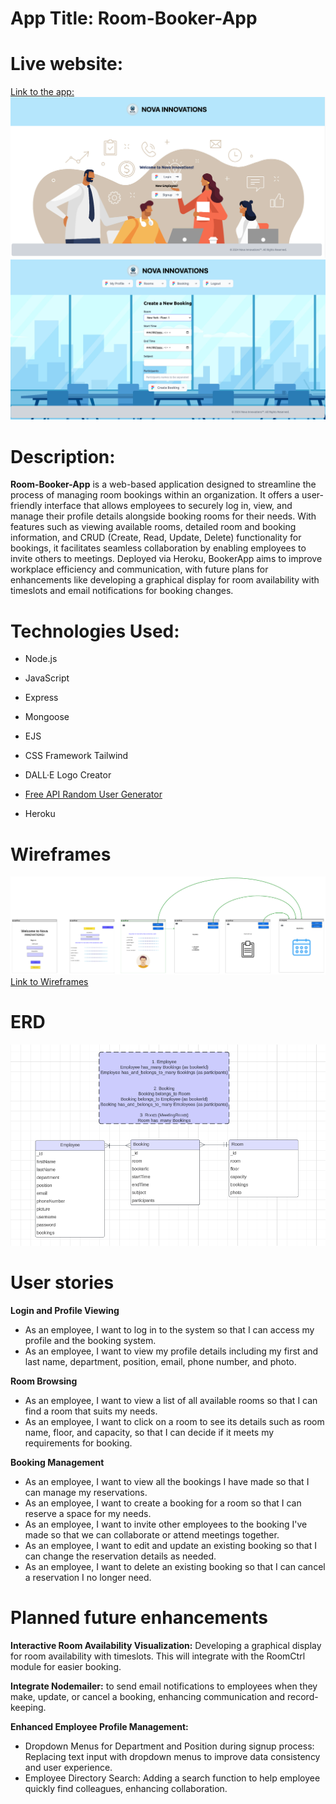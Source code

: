 # App Title: Room-Booker-App

# Live website:
[Link to the app:](https://nova-booker-app-01f62d5db22a.herokuapp.com/)
![Nova](/public/assets/Nova.png)
![Nova](/public/assets/Nova2.png)

# Description:
**Room-Booker-App** is a web-based application designed to streamline the process of managing room bookings within an organization. It offers a user-friendly interface that allows employees to securely log in, view, and manage their profile details alongside booking rooms for their needs. With features such as viewing available rooms, detailed room and booking information, and CRUD (Create, Read, Update, Delete) functionality for bookings, it facilitates seamless collaboration by enabling employees to invite others to meetings.
Deployed via Heroku, BookerApp aims to improve workplace efficiency and communication, with future plans for enhancements like developing a graphical display for room availability with timeslots and email notifications for booking changes.

# Technologies Used:
* Node.js
* JavaScript
* Express
* Mongoose
* EJS
* CSS Framework Tailwind 
* DALL·E Logo Creator

* [Free API Random User Generator](https://randomuser.me/)
* Heroku
# Wireframes
![Wireframes](/public/assets/Booker-wireframes.png)
[Link to Wireframes](https://lucid.app/lucidspark/9ad8f1cf-8a5b-4525-8779-ef0c20142211/edit?viewport_loc=-5613%2C-1314%2C5198%2C2652%2C0_0&invitationId=inv_06281763-8aa7-4a98-9ea7-4e8519b09b10)

# ERD
![ERD](/public/assets/Booker-erd.png)

# User stories
**Login and Profile Viewing**
* As an employee, I want to log in to the system so that I can access my profile and the booking system.
* As an employee, I want to view my profile details including my first and last name, department, position, email, phone number, and photo.

**Room Browsing**
* As an employee, I want to view a list of all available rooms so that I can find a room that suits my needs.
* As an employee, I want to click on a room to see its details such as room name, floor, and capacity, so that I can decide if it meets my requirements for booking.

**Booking Management**
* As an employee, I want to view all the bookings I have made so that I can manage my reservations.
* As an employee, I want to create a booking for a room so that I can reserve a space for my needs.
* As an employee, I want to invite other employees to the booking I've made so that we can collaborate or attend meetings together.
* As an employee, I want to edit and update an existing booking so that I can change the reservation details as needed.
* As an employee, I want to delete an existing booking so that I can cancel a reservation I no longer need.


# Planned future enhancements
**Interactive Room Availability Visualization:**
 Developing a graphical display for room availability with timeslots. This will integrate with the RoomCtrl module for easier booking.

**Integrate Nodemailer:** to send email notifications to employees when they make, update, or cancel a booking, enhancing communication and record-keeping.

**Enhanced Employee Profile Management:**
* Dropdown Menus for Department and Position during signup process: Replacing text input with dropdown menus to improve data consistency and user experience.
* Employee Directory Search: Adding a search function to help employee quickly find colleagues, enhancing collaboration.

